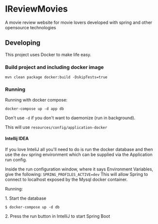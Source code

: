 # IReviewMovies
A movie review website for movie lovers developed with spring and other opensource technologies
## Developing
This project uses Docker to make life easy. 

### Build project and including docker image
``mvn clean package docker:build -DskipTests=true``

### Running

Running with docker compose:

```docker-compose up -d app db```

Don't use `-d` if you don't want to daemonize (run in background).

This will use ``resources/config/application-docker``

#### Intellij IDEA
If you love InteliJ all you'll need to do is run the docker database 
and then use the `dev` spring environment which can be supplied via the Application run config.

Inside the run configuration window, where it says Environment Variables, give the following:
``SPRING_PROFILES_ACTIVE=dev``
This will allow Spring to connect to localhost exposed by the Mysql docker container.

Running:

1\. Start the database
```
$ docker-compose up -d db   
```
2\.  Press the run button in IntelliJ to start Spring Boot

 